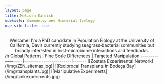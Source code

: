 ```yaml
---
layout: page
title: Melissa Kardish
subtitle: Community and Microbial Ecology
use-site-title: true
---
```

<center>
Welcome! I'm a PhD candidate in Population Biology at the University of California, Davis currently studying seagrass-bacterial communities but broadly interested in host-microbiome interactions and feedbacks.
</center>
/n
Global Patterns | Fine Scale Differences |  Targeted Manipulation
------------------|------------------------|-------
 ![Zostera Experimental Network](/img/ZEN_sitemap.jpg)|  ![Reciprocal Transplants in Bodega Bay](/img/transplants.jpg)|  ![Manipulative Experiments](/img/tankexperiments.jpg)
